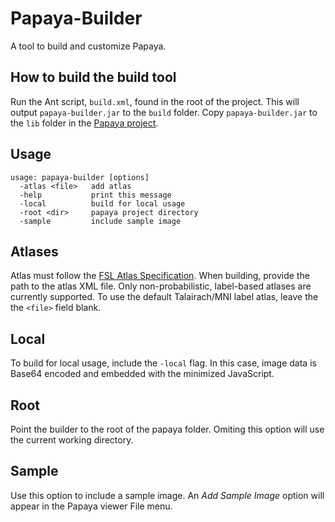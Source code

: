 Papaya-Builder
==============

A tool to build and customize Papaya.  


How to build the build tool
-----
Run the Ant script, `build.xml`, found in the root of the project.  This will output `papaya-builder.jar` to the `build` 
folder.  Copy `papaya-builder.jar` to the `lib` folder in the [Papaya project](https://github.com/rii-mango/Papaya).

Usage
-----
```shell
usage: papaya-builder [options]
  -atlas <file>   add atlas
  -help           print this message
  -local          build for local usage
  -root <dir>     papaya project directory
  -sample         include sample image
```

Atlases
-----
Atlas must follow the [FSL Atlas Specification](http://ric.uthscsa.edu/mango/imango_guide_atlas.html).  When building, 
provide the path to the atlas XML file.  Only non-probabilistic, label-based atlases are currently supported.  To use the 
default Talairach/MNI label atlas, leave the the `<file>` field blank.

Local
-----
To build for local usage, include the `-local` flag.  In this case, image data is Base64 encoded and embedded with the 
minimized JavaScript.

Root
-----
Point the builder to the root of the papaya folder.  Omiting this option will use the current working directory.

Sample
-----
Use this option to include a sample image.  An _Add Sample Image_ option will appear in the Papaya viewer File menu.
